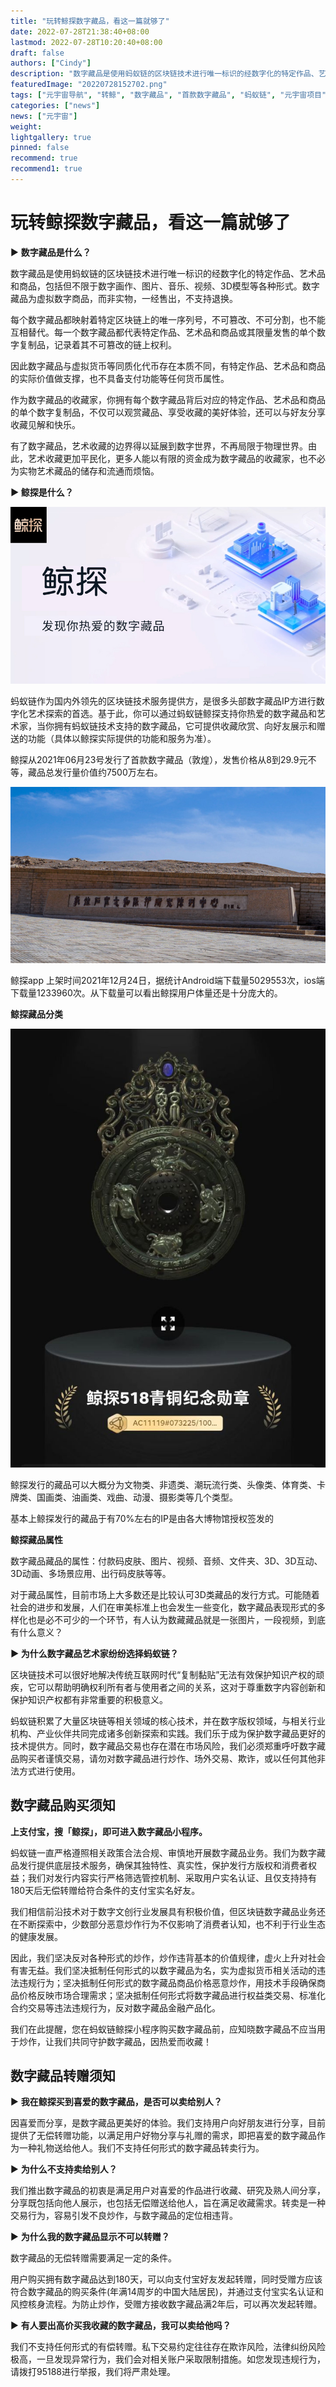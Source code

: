```yaml
---
title: "玩转鲸探数字藏品，看这一篇就够了"
date: 2022-07-28T21:38:40+08:00
lastmod: 2022-07-28T10:20:40+08:00
draft: false
authors: ["Cindy"]
description: "数字藏品是使用蚂蚁链的区块链技术进行唯一标识的经数字化的特定作品、艺术品和商品，包括但不限于数字画作、图片、音乐、视频、3D模型等各种形式。数字藏品为虚拟数字商品，而非实物，一经售出，不支持退换。"
featuredImage: "20220728152702.png"
tags: ["元宇宙导航", "转鲸", "数字藏品", "首款数字藏品", "蚂蚁链", "元宇宙项目"]
categories: ["news"]
news: ["元宇宙"]
weight: 
lightgallery: true
pinned: false
recommend: true
recommend1: true
---
```


# 玩转鲸探数字藏品，看这一篇就够了

▶ **数字藏品是什么？**

数字藏品是使用蚂蚁链的区块链技术进行唯一标识的经数字化的特定作品、艺术品和商品，包括但不限于数字画作、图片、音乐、视频、3D模型等各种形式。数字藏品为虚拟数字商品，而非实物，一经售出，不支持退换。

每个数字藏品都映射着特定区块链上的唯一序列号，不可篡改、不可分割，也不能互相替代。每一个数字藏品都代表特定作品、艺术品和商品或其限量发售的单个数字复制品，记录着其不可篡改的链上权利。

因此数字藏品与虚拟货币等同质化代币存在本质不同，有特定作品、艺术品和商品的实际价值做支撑，也不具备支付功能等任何货币属性。

作为数字藏品的收藏家，你拥有每个数字藏品背后对应的特定作品、艺术品和商品的单个数字复制品，不仅可以观赏藏品、享受收藏的美好体验，还可以与好友分享收藏见解和快乐。

有了数字藏品，艺术收藏的边界得以延展到数字世界，不再局限于物理世界。由此，艺术收藏更加平民化，更多人能以有限的资金成为数字藏品的收藏家，也不必为实物艺术藏品的储存和流通而烦恼。

**▶ 鲸探是什么？**

![3245](0220728152702.jpg)

蚂蚁链作为国内外领先的区块链技术服务提供方，是很多头部数字藏品IP方进行数字化艺术探索的首选。基于此，你可以通过蚂蚁链鲸探支持你热爱的数字藏品和艺术家，当你拥有蚂蚁链技术支持的数字藏品，它可提供收藏欣赏、向好友展示和赠送的功能（具体以鲸探实际提供的功能和服务为准）。

鲸探从2021年06月23号发行了首款数字藏品（敦煌），发售价格从8到29.9元不等，藏品总发行量价值约7500万左右。

![323](20220728115254.jpg)

鲸探app 上架时间2021年12月24日，据统计Android端下载量5029553次，ios端下载量1233960次。从下载量可以看出鲸探用户体量还是十分庞大的。

**鲸探藏品分类**

![img](v2-71e365385eec87abd88w.jpg)

鲸探发行的藏品可以大概分为文物类、非遗类、潮玩流行类、头像类、体育类、卡牌类、国画类、油画类、戏曲、动漫、摄影类等几个类型。

基本上鲸探发行的藏品于有70%左右的IP是由各大博物馆授权签发的

**鲸探藏品属性**

数字藏品藏品的属性：付款码皮肤、图片、视频、音频、文件夹、3D、3D互动、3D动画、多场景应用、出行码皮肤等等。

对于藏品属性，目前市场上大多数还是比较认可3D类藏品的发行方式。可能随着社会的进步和发展，人们在审美标准上也会发生一些变化，数字藏品表现形式的多样化也是必不可少的一个环节，有人认为数藏藏品就是一张图片，一段视频，到底有什么意义？

**▶ 为什么数字藏品艺术家纷纷选择蚂蚁链？**

区块链技术可以很好地解决传统互联网时代“复制黏贴”无法有效保护知识产权的顽疾，它可以帮助明确权利所有者与使用者之间的关系，这对于尊重数字内容创新和保护知识产权都有非常重要的积极意义。

蚂蚁链积累了大量区块链等相关领域的核心技术，并在数字版权领域，与相关行业机构、产业伙伴共同完成诸多创新探索和实践。我们乐于成为保护数字藏品更好的技术提供方。同时，数字藏品交易也存在潜在市场风险，我们必须郑重呼吁数字藏品购买者谨慎交易，请勿对数字藏品进行炒作、场外交易、欺诈，或以任何其他非法方式进行使用。

## 数字藏品购买须知

**上支付宝，搜「鲸探」，即可进入数字藏品小程序。**

蚂蚁链一直严格遵照相关政策合法合规、审慎地开展数字藏品业务。我们为数字藏品发行提供底层技术服务，确保其独特性、真实性，保护发行方版权和消费者权益；我们对发行内容实行严格筛选管控机制、采取用户实名认证、且仅支持持有180天后无偿转赠给符合条件的支付宝实名好友。

我们相信前沿技术对于数字文创行业发展具有积极价值，但区块链数字藏品业务还在不断探索中，少数部分恶意炒作行为不仅影响了消费者认知，也不利于行业生态的健康发展。

因此，我们坚决反对各种形式的炒作，炒作违背基本的价值规律，虚火上升对社会有害无益。我们坚决抵制任何形式的以数字藏品为名，实为虚拟货币相关活动的违法违规行为；坚决抵制任何形式的数字藏品商品价格恶意炒作，用技术手段确保商品价格反映市场合理需求；坚决抵制任何形式将数字藏品进行权益类交易、标准化合约交易等违法违规行为，反对数字藏品金融产品化。

我们在此提醒，您在蚂蚁链鲸探小程序购买数字藏品前，应知晓数字藏品不应当用于炒作，让我们共同守护数字藏品，因热爱而收藏！

## 数字藏品转赠须知

▶ **我在鲸探买到喜爱的数字藏品，是否可以卖给别人？**

因喜爱而分享，是数字藏品更美好的体验。我们支持用户向好朋友进行分享，目前提供了无偿转赠功能，以满足用户好物分享与礼赠的需求，即把喜爱的数字藏品作为一种礼物送给他人。我们不支持任何形式的数字藏品转卖行为。

▶ **为什么不支持卖给别人？**

我们推出数字藏品的初衷是满足用户对喜爱的作品进行收藏、研究及熟人间分享，分享既包括向他人展示，也包括无偿赠送给他人，旨在满足收藏需求。转卖是一种交易行为，容易引发不良炒作，与数字藏品的定位相违背。

▶ **为什么我的数字藏品显示不可以转赠？**

数字藏品的无偿转赠需要满足一定的条件。

用户购买拥有数字藏品达到180天，可以向支付宝好友发起转赠，同时受赠方应该符合数字藏品的购买条件(年满14周岁的中国大陆居民)，并通过支付宝实名认证和风控核身流程。为防止炒作，受赠方接收数字藏品满2年后，可以再次发起转赠。

▶ **有人要出高价买我收藏的数字藏品，我可以卖给他吗？**

我们不支持任何形式的有偿转赠。私下交易约定往往存在欺诈风险，法律纠纷风险极高，一旦发现异常行为，我们会对相关账户采取限制措施。如您发现违规行为，请拨打95188进行举报，我们将严肃处理。